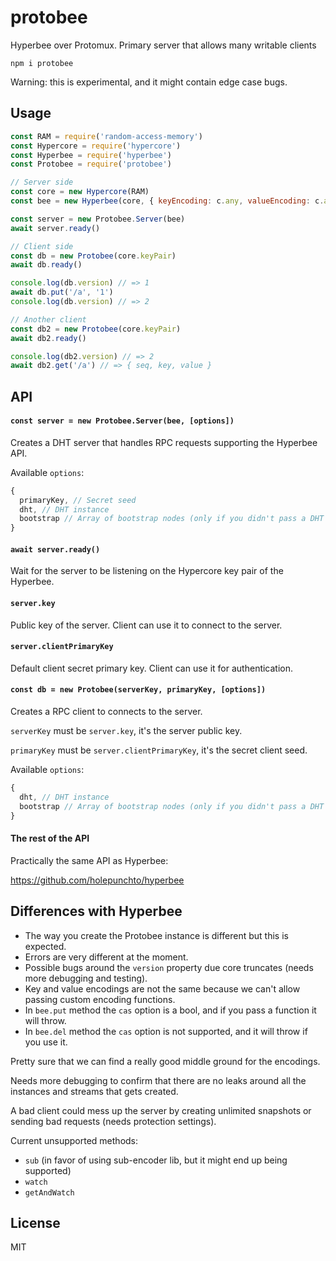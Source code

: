 # protobee

Hyperbee over Protomux. Primary server that allows many writable clients

```
npm i protobee
```

Warning: this is experimental, and it might contain edge case bugs.

## Usage

```js
const RAM = require('random-access-memory')
const Hypercore = require('hypercore')
const Hyperbee = require('hyperbee')
const Protobee = require('protobee')

// Server side
const core = new Hypercore(RAM)
const bee = new Hyperbee(core, { keyEncoding: c.any, valueEncoding: c.any })

const server = new Protobee.Server(bee)
await server.ready()

// Client side
const db = new Protobee(core.keyPair)
await db.ready()

console.log(db.version) // => 1
await db.put('/a', '1')
console.log(db.version) // => 2

// Another client
const db2 = new Protobee(core.keyPair)
await db2.ready()

console.log(db2.version) // => 2
await db2.get('/a') // => { seq, key, value }
```

## API

#### `const server = new Protobee.Server(bee, [options])`

Creates a DHT server that handles RPC requests supporting the Hyperbee API.

Available `options`:
```js
{
  primaryKey, // Secret seed
  dht, // DHT instance
  bootstrap // Array of bootstrap nodes (only if you didn't pass a DHT instance)
}
```

#### `await server.ready()`

Wait for the server to be listening on the Hypercore key pair of the Hyperbee.

#### `server.key`

Public key of the server. Client can use it to connect to the server.

#### `server.clientPrimaryKey`

Default client secret primary key. Client can use it for authentication.

#### `const db = new Protobee(serverKey, primaryKey, [options])`

Creates a RPC client to connects to the server.

`serverKey` must be `server.key`, it's the server public key.

`primaryKey` must be `server.clientPrimaryKey`, it's the secret client seed.

Available `options`:
```js
{
  dht, // DHT instance
  bootstrap // Array of bootstrap nodes (only if you didn't pass a DHT instance)
}
```

#### The rest of the API

Practically the same API as Hyperbee:

https://github.com/holepunchto/hyperbee

## Differences with Hyperbee

- The way you create the Protobee instance is different but this is expected.
- Errors are very different at the moment.
- Possible bugs around the `version` property due core truncates (needs more debugging and testing).
- Key and value encodings are not the same because we can't allow passing custom encoding functions.
- In `bee.put` method the `cas` option is a bool, and if you pass a function it will throw.
- In `bee.del` method the `cas` option is not supported, and it will throw if you use it.

Pretty sure that we can find a really good middle ground for the encodings.

Needs more debugging to confirm that there are no leaks around all the instances and streams that gets created.

A bad client could mess up the server by creating unlimited snapshots or sending bad requests (needs protection settings).

Current unsupported methods:

- `sub` (in favor of using sub-encoder lib, but it might end up being supported)
- `watch`
- `getAndWatch`

## License

MIT
